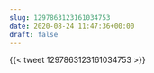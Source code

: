 ```yaml
---
slug: 1297863123161034753
date: 2020-08-24 11:47:36+00:00
draft: false
---
```


{{< tweet 1297863123161034753 >}}
